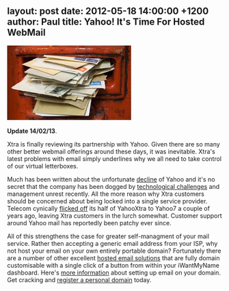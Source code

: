 layout: post
date: 2012-05-18 14:00:00 +1200
author: Paul
title: Yahoo! It's Time For Hosted WebMail
----

![stuffed.jpg](/media/2012-05-18-stuffed.jpg)

**Update 14/02/13**.

 Xtra is finally reviewing its partnership with Yahoo. Given there are so many other better webmail offerings around these days, it was inevitable. Xtra's latest problems with email simply underlines why we all need to take control of our virtual letterboxes. 

Much has been written about the unfortunate [decline](http://techcrunch.com/2010/11/11/yahoo-decline/) of Yahoo and it's no secret that the company has been dogged by [technological challenges](http://archived.link/http://www.iitp.org.nz/newsletter/article/) and management unrest recently. All the more reason why Xtra customers should be concerned about being locked into a single service provider. Telecom cynically [flicked off](http://www.stuff.co.nz/business/industries/4894091/Telecom-sells-YahooXtra-share) its half of YahooXtra to Yahoo7 a couple of years ago, leaving Xtra customers in the lurch somewhat. Customer support around Yahoo mail has reportedly been patchy ever since.

All of this strengthens the case for greater self-managment of your mail service. Rather then accepting a generic email address from your ISP, why not host your email on your own entirely portable domain? Fortunately there are a number of other excellent [hosted email solutions](https://iwantmyname.co.nz/services/email-hosting/) that are fully domain customisable with a single click of a button from within your iWantMyName dashboard. Here's [more information](http://help.iwantmyname.com/customer/portal/articles/233925-how-can-i-set-up-email-with-my-own-domain-) about setting up email on your domain. Get cracking and [register a personal domain](https://iwantmyname.co.nz/) today.
